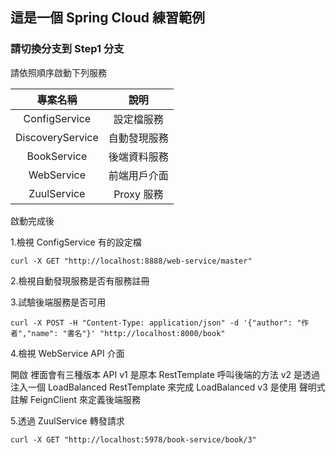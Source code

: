 ## 這是一個 Spring Cloud 練習範例

### 請切換分支到 Step1 分支

請依照順序啟動下列服務

| 專案名稱 | 說明 |
| :-----------: | :-----------: |
| ConfigService |  設定檔服務 |
| DiscoveryService |  自動發現服務 |
| BookService |  後端資料服務 |
| WebService |  前端用戶介面 |
| ZuulService |  Proxy 服務 |

啟動完成後

1.檢視 ConfigService 有的設定檔

```
curl -X GET "http://localhost:8888/web-service/master"
```

2.檢視自動發現服務是否有服務註冊

[](http://localhost:8761/)

3.試驗後端服務是否可用

```
curl -X POST -H "Content-Type: application/json" -d '{"author": "作者","name": "書名"}' "http://localhost:8000/book"
```

4.檢視 WebService API 介面

開啟 [](http://localhost:5566/swagger-ui.html)
裡面會有三種版本 API
v1 是原本 RestTemplate 呼叫後端的方法
v2 是透過注入一個 LoadBalanced RestTemplate 來完成 LoadBalanced
v3 是使用 聲明式註解 FeignClient 來定義後端服務

5.透過 ZuulService 轉發請求

```
curl -X GET "http://localhost:5978/book-service/book/3"
```
